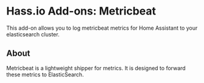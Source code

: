 # Hass.io Add-ons: Metricbeat

This add-on allows you to log metricbeat metrics for Home Assistant to your elasticsearch cluster.

## About

Metricbeat is a lightweight shipper for metrics. It is designed to forward these metrics to ElasticSearch.
